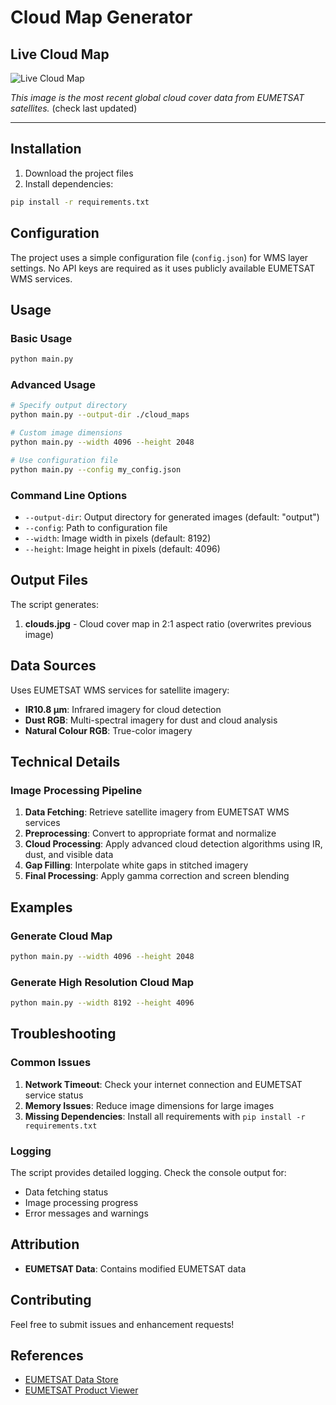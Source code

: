 # Cloud Map Generator

## Live Cloud Map

![Live Cloud Map](https://raw.githubusercontent.com/BrianHToro/Pythonclouds/main/output/clouds.jpg)

*This image is the most recent global cloud cover data from EUMETSAT satellites.* (check last updated)

---

## Installation

1. Download the project files
2. Install dependencies:

```bash
pip install -r requirements.txt
```

## Configuration

The project uses a simple configuration file (`config.json`) for WMS layer settings. No API keys are required as it uses publicly available EUMETSAT WMS services.

## Usage

### Basic Usage

```bash
python main.py
```

### Advanced Usage

```bash
# Specify output directory
python main.py --output-dir ./cloud_maps

# Custom image dimensions
python main.py --width 4096 --height 2048

# Use configuration file
python main.py --config my_config.json
```

### Command Line Options

- `--output-dir`: Output directory for generated images (default: "output")
- `--config`: Path to configuration file
- `--width`: Image width in pixels (default: 8192)
- `--height`: Image height in pixels (default: 4096)

## Output Files

The script generates:

1. **clouds.jpg** - Cloud cover map in 2:1 aspect ratio (overwrites previous image)

## Data Sources

Uses EUMETSAT WMS services for satellite imagery:
- **IR10.8 μm**: Infrared imagery for cloud detection
- **Dust RGB**: Multi-spectral imagery for dust and cloud analysis
- **Natural Colour RGB**: True-color imagery

## Technical Details

### Image Processing Pipeline

1. **Data Fetching**: Retrieve satellite imagery from EUMETSAT WMS services
2. **Preprocessing**: Convert to appropriate format and normalize
3. **Cloud Processing**: Apply advanced cloud detection algorithms using IR, dust, and visible data
4. **Gap Filling**: Interpolate white gaps in stitched imagery
5. **Final Processing**: Apply gamma correction and screen blending

## Examples

### Generate Cloud Map

```bash
python main.py --width 4096 --height 2048
```

### Generate High Resolution Cloud Map

```bash
python main.py --width 8192 --height 4096
```

## Troubleshooting

### Common Issues

1. **Network Timeout**: Check your internet connection and EUMETSAT service status
2. **Memory Issues**: Reduce image dimensions for large images
3. **Missing Dependencies**: Install all requirements with `pip install -r requirements.txt`

### Logging

The script provides detailed logging. Check the console output for:
- Data fetching status
- Image processing progress
- Error messages and warnings

## Attribution

- **EUMETSAT Data**: Contains modified EUMETSAT data

## Contributing

Feel free to submit issues and enhancement requests!

## References

- [EUMETSAT Data Store](https://data.eumetsat.int/)
- [EUMETSAT Product Viewer](https://view.eumetsat.int/productviewer)
